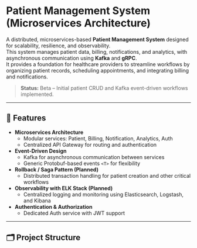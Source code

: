 # Patient Management System (Microservices Architecture)

A distributed, microservices-based **Patient Management System** designed for scalability, resilience, and observability.  
This system manages patient data, billing, notifications, and analytics, with asynchronous communication using **Kafka** and **gRPC**.  
It provides a foundation for healthcare providers to streamline workflows by organizing patient records, scheduling appointments, and integrating billing and notifications.

> **Status:** Beta – Initial patient CRUD and Kafka event-driven workflows implemented.

---

## 🚀 Features

- **Microservices Architecture**
  - Modular services: Patient, Billing, Notification, Analytics, Auth
  - Centralized API Gateway for routing and authentication
- **Event-Driven Design**
  - Kafka for asynchronous communication between services
  - Generic Protobuf-based events `<T>` for flexibility
- **Rollback / Saga Pattern (Planned)**
  - Distributed transaction handling for patient creation and other critical workflows
- **Observability with ELK Stack (Planned)**
  - Centralized logging and monitoring using Elasticsearch, Logstash, and Kibana
- **Authentication & Authorization**
  - Dedicated Auth service with JWT support

---

## 🗂 Project Structure
